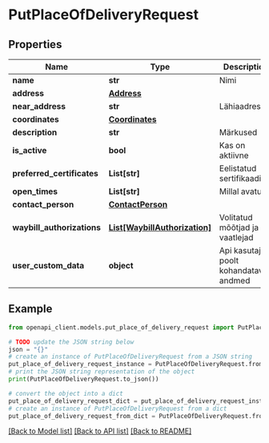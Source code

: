 # PutPlaceOfDeliveryRequest


## Properties

Name | Type | Description | Notes
------------ | ------------- | ------------- | -------------
**name** | **str** | Nimi | 
**address** | [**Address**](Address.md) |  | 
**near_address** | **str** | Lähiaadress | [optional] 
**coordinates** | [**Coordinates**](Coordinates.md) |  | 
**description** | **str** | Märkused | [optional] 
**is_active** | **bool** | Kas on aktiivne | 
**preferred_certificates** | **List[str]** | Eelistatud sertifikaadid | [optional] 
**open_times** | **List[str]** | Millal avatud | [optional] 
**contact_person** | [**ContactPerson**](ContactPerson.md) |  | [optional] 
**waybill_authorizations** | [**List[WaybillAuthorization]**](WaybillAuthorization.md) | Volitatud mõõtjad ja vaatlejad | [optional] 
**user_custom_data** | **object** | Api kasutaja poolt kohandatavad andmed | [optional] 

## Example

```python
from openapi_client.models.put_place_of_delivery_request import PutPlaceOfDeliveryRequest

# TODO update the JSON string below
json = "{}"
# create an instance of PutPlaceOfDeliveryRequest from a JSON string
put_place_of_delivery_request_instance = PutPlaceOfDeliveryRequest.from_json(json)
# print the JSON string representation of the object
print(PutPlaceOfDeliveryRequest.to_json())

# convert the object into a dict
put_place_of_delivery_request_dict = put_place_of_delivery_request_instance.to_dict()
# create an instance of PutPlaceOfDeliveryRequest from a dict
put_place_of_delivery_request_from_dict = PutPlaceOfDeliveryRequest.from_dict(put_place_of_delivery_request_dict)
```
[[Back to Model list]](../README.md#documentation-for-models) [[Back to API list]](../README.md#documentation-for-api-endpoints) [[Back to README]](../README.md)


